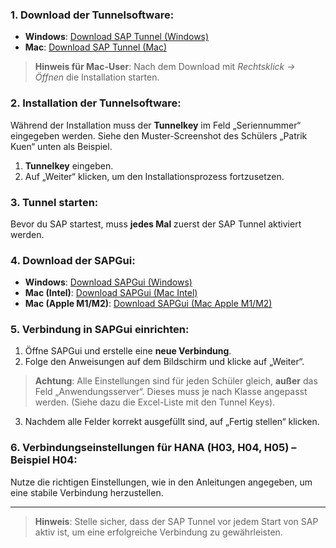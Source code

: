 ### 1. Download der Tunnelsoftware:
- **Windows**: [Download SAP Tunnel (Windows)](https://portal.acc-wien.at/media/downloads/saptunnel-setup.exe)
- **Mac**: [Download SAP Tunnel (Mac)](https://portal.acc-wien.at/media/downloads/SAPTunnelACC.dmg)

> **Hinweis für Mac-User**: Nach dem Download mit *Rechtsklick -> Öffnen* die Installation starten.

### 2. Installation der Tunnelsoftware:
Während der Installation muss der **Tunnelkey** im Feld „Seriennummer“ eingegeben werden. Siehe den Muster-Screenshot des Schülers „Patrik Kuen“ unten als Beispiel.

1. **Tunnelkey** eingeben.
2. Auf „Weiter“ klicken, um den Installationsprozess fortzusetzen.

### 3. Tunnel starten:
Bevor du SAP startest, muss **jedes Mal** zuerst der SAP Tunnel aktiviert werden.

### 4. Download der SAPGui:
- **Windows**: [Download SAPGui (Windows)](https://portal.acc-wien.at/media/downloads/sapgui-windows.exe)
- **Mac (Intel)**: [Download SAPGui (Mac Intel)](https://portal.acc-wien.at/media/downloads/sapgui-mac_intel.dmg)
- **Mac (Apple M1/M2)**: [Download SAPGui (Mac Apple M1/M2)](https://portal.acc-wien.at/media/downloads/sapgui-mac_arm64.dmg)

### 5. Verbindung in SAPGui einrichten:
1. Öffne SAPGui und erstelle eine **neue Verbindung**.
2. Folge den Anweisungen auf dem Bildschirm und klicke auf „Weiter“.

> **Achtung**: Alle Einstellungen sind für jeden Schüler gleich, **außer** das Feld „Anwendungsserver“. Dieses muss je nach Klasse angepasst werden. (Siehe dazu die Excel-Liste mit den Tunnel Keys).

3. Nachdem alle Felder korrekt ausgefüllt sind, auf „Fertig stellen“ klicken.

### 6. Verbindungseinstellungen für HANA (H03, H04, H05) – Beispiel H04:
Nutze die richtigen Einstellungen, wie in den Anleitungen angegeben, um eine stabile Verbindung herzustellen.

---

> **Hinweis**: Stelle sicher, dass der SAP Tunnel vor jedem Start von SAP aktiv ist, um eine erfolgreiche Verbindung zu gewährleisten.

